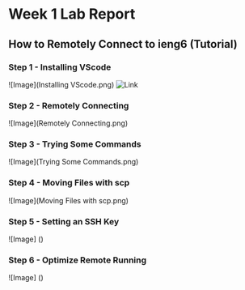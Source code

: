 # Week 1 Lab Report
## How to Remotely Connect to ieng6 (Tutorial)

### Step 1 - Installing VScode
![Image](Installing VScode.png)
![Link](https://code.visualstudio.com/)


### Step 2 - Remotely Connecting
![Image](Remotely Connecting.png)


### Step 3 - Trying Some Commands
![Image](Trying Some Commands.png)


### Step 4 - Moving Files with scp
![Image](Moving Files with scp.png)


### Step 5 - Setting an SSH Key
![Image] ()


### Step 6 - Optimize Remote Running
![Image] ()
